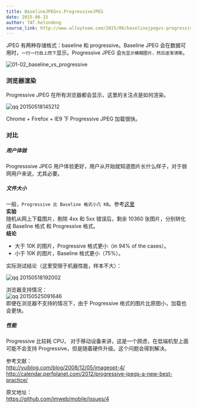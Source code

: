```yaml
---
title: BaselineJPEGvs.ProgressiveJPEG
date: 2015-06-15
author: TAT.helondeng
source_link: http://www.alloyteam.com/2015/06/baselinejpegvs-progressivejpeg/
---
```


JPEG 有两种存储格式：baseline 和 progressive。Baseline JPEG 会在数据可用时，`一行一行自上而下`显示。Progressive JPEG 会`先显示模糊图片，然后逐渐清晰`。

![01-02_baseline_vs_progressive](https://cloud.githubusercontent.com/assets/3880323/7693875/e38c96d2-fe0a-11e4-9fc9-5a116df51920.jpg)  

### 浏览器渲染

Progressive JPEG 在所有浏览器都会显示，这里的关注点是如何渲染。

![qq 20150518145212](https://cloud.githubusercontent.com/assets/3880323/7693874/df6d4236-fe0a-11e4-9c1a-d4e7fe93996e.png)

Chrome + Firefox + IE9 下 Progressive JPEG 加载很快。

### 对比

##### 用户体验

Progresssive JPEG 用户体验更好，用户从开始就知道图片长什么样子，对于弱网用户来说，尤其必要。

##### 文件大小

一般，`Progressive 比 Baseline 格式小几 KB`。参考[这里](http://yuiblog.com/blog/2008/12/05/imageopt-4/)  
**实验**  
随机从网上下载图片，剔除 4xx 和 5xx 错误后，剩余 10360 张图片，分别转化成 Baseline 格式 和 Progressive 格式。  
**结论**

-   大于 10K 的图片，Progressive 格式更小（in 94% of the cases）。
-   小于 10K 的图片，Baseline 格式更小（75%）。

实际测试结论（这里受限于机器性能，样本不大）：

![qq 20150518192002](https://cloud.githubusercontent.com/assets/3880323/7693877/fa0f1be6-fe0a-11e4-8ba1-b25717617f4e.png)

浏览器支持情况：  
![qq 20150525091646](https://cloud.githubusercontent.com/assets/3880323/7790545/dcfc5c2c-02be-11e5-911e-ece2af1c5e8e.png)  
即便在浏览器不支持的情况下，由于 Progressive 格式的图片比原图小，加载也会更快。

##### 性能

Progressive 比较耗 CPU， 对于移动设备来讲，这是一个顾虑，在低端机型上面可能不会支持 Progressive，但是随着硬件升级。这个问题会得到解决。

参考文献：  
<http://yuiblog.com/blog/2008/12/05/imageopt-4/>  
<http://calendar.perfplanet.com/2012/progressive-jpegs-a-new-best-practice/>

原文地址：  
<https://github.com/imweb/mobile/issues/4>